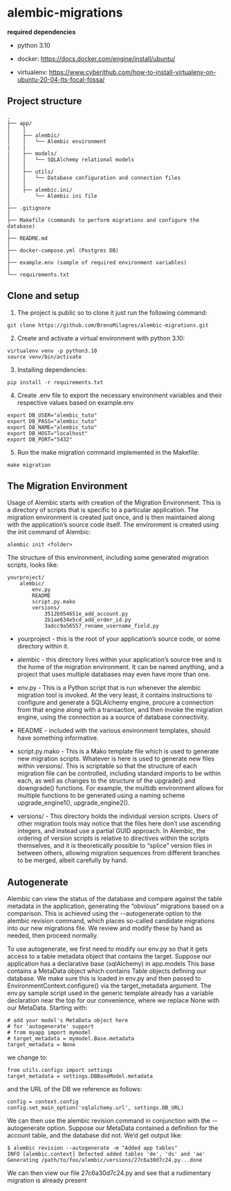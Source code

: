 # alembic-migrations

**required dependencies**
- python 3.10

- docker: https://docs.docker.com/engine/install/ubuntu/

- virtualenv: https://www.cyberithub.com/how-to-install-virtualenv-on-ubuntu-20-04-lts-focal-fossa/

## Project structure
```
.
├── app/
│    │
│    ├── alembic/
│    │   └── Alembic environment
|    |
|    ├── models/
│    │   └── SQLAlchemy relational models
│    │
│    ├── utils/
│    │   └── Database configuration and connection files
│    │
│    ├── alembic.ini/
│        └── Alembic ini file
│    
├── .gitignore 
│ 
├── Makefile (commands to perform migrations and configure the database)
│ 
├── README.md  
│ 
├── docker-compose.yml (Postgres DB)
│
├── example.env (sample of required environment variables)
│
└── requirements.txt
```

## Clone and setup 
1. The project is public so to clone it just run the following command:
```
git clone https://github.com/BrenoMilagres/alembic-migrations.git
```

2. Create and activate a virtual environment with python 3.10:
```
virtualenv venv -p python3.10
source venv/bin/activate
```

3. Installing dependencies:
```
pip install -r requirements.txt
```

4. Create .env file to export the necessary environment variables and their respective values ​​based on example.env
```
export DB_USER="alembic_tuto"
export DB_PASS="alembic_tuto"
export DB_NAME="alembic_tuto"
export DB_HOST="localhost"
export DB_PORT="5432"
```

5. Run the make migration command implemented in the Makefile:
```
make migration
```

## The Migration Environment

Usage of Alembic starts with creation of the Migration Environment. This is a directory of scripts that is specific to a particular application. The migration environment is created just once, and is then maintained along with the application’s source code itself. The environment is created using the init command of Alembic:

```
alembic init <folder>
```

The structure of this environment, including some generated migration scripts, looks like:

```
yourproject/
    alembic/
        env.py
        README
        script.py.mako
        versions/
            3512b954651e_add_account.py
            2b1ae634e5cd_add_order_id.py
            3adcc9a56557_rename_username_field.py
```

- yourproject - this is the root of your application’s source code, or some directory within it.

- alembic - this directory lives within your application’s source tree and is the home of the migration environment. It can be named anything, and a project that uses multiple databases may even have more than one.

- env.py - This is a Python script that is run whenever the alembic migration tool is invoked. At the very least, it contains instructions to configure and generate a SQLAlchemy engine, procure a connection from that engine along with a transaction, and then invoke the migration engine, using the connection as a source of database connectivity.

- README - included with the various environment templates, should have something informative.

- script.py.mako - This is a Mako template file which is used to generate new migration scripts. Whatever is here is used to generate new files within versions/. This is scriptable so that the structure of each migration file can be controlled, including standard imports to be within each, as well as changes to the structure of the upgrade() and downgrade() functions. For example, the multidb environment allows for multiple functions to be generated using a naming scheme upgrade_engine1(), upgrade_engine2().

- versions/ - This directory holds the individual version scripts. Users of other migration tools may notice that the files here don’t use ascending integers, and instead use a partial GUID approach. In Alembic, the ordering of version scripts is relative to directives within the scripts themselves, and it is theoretically possible to “splice” version files in between others, allowing migration sequences from different branches to be merged, albeit carefully by hand.

## Autogenerate

Alembic can view the status of the database and compare against the table metadata in the application, generating the “obvious” migrations based on a comparison. This is achieved using the --autogenerate option to the alembic revision command, which places so-called candidate migrations into our new migrations file. We review and modify these by hand as needed, then proceed normally.

To use autogenerate, we first need to modify our env.py so that it gets access to a table metadata object that contains the target. Suppose our application has a declarative base (sqlAlchemy) in app.models This base contains a MetaData object which contains Table objects defining our database. We make sure this is loaded in env.py and then passed to EnvironmentContext.configure() via the target_metadata argument. The env.py sample script used in the generic template already has a variable declaration near the top for our convenience, where we replace None with our MetaData. Starting with:
```
# add your model's MetaData object here
# for 'autogenerate' support
# from myapp import mymodel
# target_metadata = mymodel.Base.metadata
target_metadata = None
```
we change to:
```
from utils.configs import settings
target_metadata = settings.DBBaseModel.metadata
```

and the URL of the DB we reference as follows:
```
config = context.config
config.set_main_option('sqlalchemy.url', settings.DB_URL)
```

We can then use the alembic revision command in conjunction with the --autogenerate option. Suppose our MetaData contained a definition for the account table, and the database did not. We’d get output like:
```
$ alembic revision --autogenerate -m "Added app tables"
INFO [alembic.context] Detected added tables 'de', 'ds' and 'ae'
Generating /path/to/foo/alembic/versions/27c6a30d7c24.py...done
```
We can then view our file 27c6a30d7c24.py and see that a rudimentary migration is already present


